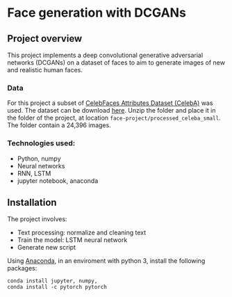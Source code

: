 # Face generation with DCGANs

## Project overview

This project implements a deep convolutional generative adversarial networks (DCGANs) on a dataset of faces to aim to generate images of new and realistic human faces. 

### Data

For this project a subset of [CelebFaces Attributes Dataset (CelebA)](http://mmlab.ie.cuhk.edu.hk/projects/CelebA.html) was used. The dataset can be download [here](https://s3.amazonaws.com/video.udacity-data.com/topher/2018/November/5be7eb6f_processed-celeba-small/processed-celeba-small.zip). Unzip the folder and place it in the folder of the project, at location `face-project/processed_celeba_small`. The folder contain a 24,396 images.


### Technologies used:

* Python, numpy
* Neural networks 
* RNN, LSTM
* jupyter notebook, anaconda

## Installation

The project involves:

* Text processing: normalize and cleaning text
* Train the model: LSTM neural network
* Generate new script

Using [Anaconda](https://www.anaconda.com/products/individual), in an enviroment with python 3, install the following packages:
```
conda install jupyter, numpy, 
conda install -c pytorch pytorch
```
